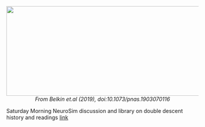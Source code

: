 <p align="center">
  <img width="710" height="235" src="https://github.com/devoworm/DW-ML/blob/master/Five-minute%20Reviews/Media/double-descent-figure.png"><BR>
  <em>From Belkin et.al (2019), doi:10.1073/pnas.1903070116
</em></p>

Saturday Morning NeuroSim discussion and library on double descent history and readings [link](https://drive.google.com/open?id=1BXyac-vvn3My7MYtrLs8yXiQl7iApi2j)
